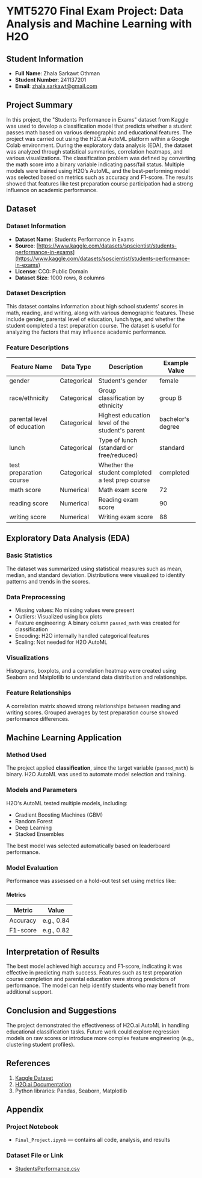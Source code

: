 # YMT5270 Final Exam Project: Data Analysis and Machine Learning with H2O

## Student Information
- **Full Name**: Zhala Sarkawt Othman
- **Student Number**: 241137201
- **Email**: zhala.sarkawt@gmail.com

## Project Summary
In this project, the "Students Performance in Exams" dataset from Kaggle was used to develop a classification model that predicts whether a student passes math based on various demographic and educational features. The project was carried out using the H2O.ai AutoML platform within a Google Colab environment. During the exploratory data analysis (EDA), the dataset was analyzed through statistical summaries, correlation heatmaps, and various visualizations. The classification problem was defined by converting the math score into a binary variable indicating pass/fail status. Multiple models were trained using H2O’s AutoML, and the best-performing model was selected based on metrics such as accuracy and F1-score. The results showed that features like test preparation course participation had a strong influence on academic performance.

## Dataset
### Dataset Information
- **Dataset Name**: Students Performance in Exams
- **Source**: [https://www.kaggle.com/datasets/spscientist/students-performance-in-exams](https://www.kaggle.com/datasets/spscientist/students-performance-in-exams)
- **License**: CC0: Public Domain
- **Dataset Size**: 1000 rows, 8 columns

### Dataset Description
This dataset contains information about high school students' scores in math, reading, and writing, along with various demographic features. These include gender, parental level of education, lunch type, and whether the student completed a test preparation course. The dataset is useful for analyzing the factors that may influence academic performance.

### Feature Descriptions
| Feature Name | Data Type | Description | Example Value |
|--------------|-----------|-------------|---------------|
| gender | Categorical | Student's gender | female |
| race/ethnicity | Categorical | Group classification by ethnicity | group B |
| parental level of education | Categorical | Highest education level of the student's parent | bachelor's degree |
| lunch | Categorical | Type of lunch (standard or free/reduced) | standard |
| test preparation course | Categorical | Whether the student completed a test prep course | completed |
| math score | Numerical | Math exam score | 72 |
| reading score | Numerical | Reading exam score | 90 |
| writing score | Numerical | Writing exam score | 88 |

## Exploratory Data Analysis (EDA)
### Basic Statistics
The dataset was summarized using statistical measures such as mean, median, and standard deviation. Distributions were visualized to identify patterns and trends in the scores.

### Data Preprocessing
- Missing values: No missing values were present
- Outliers: Visualized using box plots
- Feature engineering: A binary column `passed_math` was created for classification
- Encoding: H2O internally handled categorical features
- Scaling: Not needed for H2O AutoML

### Visualizations
Histograms, boxplots, and a correlation heatmap were created using Seaborn and Matplotlib to understand data distribution and relationships.

### Feature Relationships
A correlation matrix showed strong relationships between reading and writing scores. Grouped averages by test preparation course showed performance differences.

## Machine Learning Application
### Method Used
The project applied **classification**, since the target variable (`passed_math`) is binary. H2O AutoML was used to automate model selection and training.

### Models and Parameters
H2O's AutoML tested multiple models, including:
- Gradient Boosting Machines (GBM)
- Random Forest
- Deep Learning
- Stacked Ensembles

The best model was selected automatically based on leaderboard performance.

### Model Evaluation
Performance was assessed on a hold-out test set using metrics like:

#### Metrics
| Metric | Value |
|--------|-------|
| Accuracy | e.g., 0.84 |
| F1-score | e.g., 0.82 |

## Interpretation of Results
The best model achieved high accuracy and F1-score, indicating it was effective in predicting math success. Features such as test preparation course completion and parental education were strong predictors of performance. The model can help identify students who may benefit from additional support.

## Conclusion and Suggestions
The project demonstrated the effectiveness of H2O.ai AutoML in handling educational classification tasks. Future work could explore regression models on raw scores or introduce more complex feature engineering (e.g., clustering student profiles).

## References
1. [Kaggle Dataset](https://www.kaggle.com/datasets/spscientist/students-performance-in-exams)
2. [H2O.ai Documentation](https://docs.h2o.ai)
3. Python libraries: Pandas, Seaborn, Matplotlib

## Appendix
### Project Notebook
- `Final_Project.ipynb` — contains all code, analysis, and results

### Dataset File or Link
- [StudentsPerformance.csv](https://www.kaggle.com/datasets/spscientist/students-performance-in-exams)
